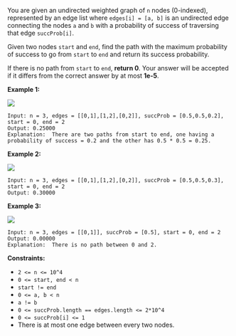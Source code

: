 You are given an undirected weighted graph of `n` nodes (0-indexed),
represented by an edge list where `edges[i] = [a, b]` is an undirected edge
connecting the nodes `a` and `b` with a probability of success of traversing
that edge `succProb[i]`.

Given two nodes `start` and `end`, find the path with the maximum probability
of success to go from `start` to `end` and return its success probability.

If there is no path from `start` to `end`, **return  0**. Your answer will be
accepted if it differs from the correct answer by at most **1e-5**.



**Example 1:**

**![](https://assets.leetcode.com/uploads/2019/09/20/1558_ex1.png)**

    
    
    Input: n = 3, edges = [[0,1],[1,2],[0,2]], succProb = [0.5,0.5,0.2], start = 0, end = 2
    Output: 0.25000
    Explanation:  There are two paths from start to end, one having a probability of success = 0.2 and the other has 0.5 * 0.5 = 0.25.
    

**Example 2:**

**![](https://assets.leetcode.com/uploads/2019/09/20/1558_ex2.png)**

    
    
    Input: n = 3, edges = [[0,1],[1,2],[0,2]], succProb = [0.5,0.5,0.3], start = 0, end = 2
    Output: 0.30000
    

**Example 3:**

**![](https://assets.leetcode.com/uploads/2019/09/20/1558_ex3.png)**

    
    
    Input: n = 3, edges = [[0,1]], succProb = [0.5], start = 0, end = 2
    Output: 0.00000
    Explanation:  There is no path between 0 and 2.
    



**Constraints:**

  * `2 <= n <= 10^4`
  * `0 <= start, end < n`
  * `start != end`
  * `0 <= a, b < n`
  * `a != b`
  * `0 <= succProb.length == edges.length <= 2*10^4`
  * `0 <= succProb[i] <= 1`
  * There is at most one edge between every two nodes.

